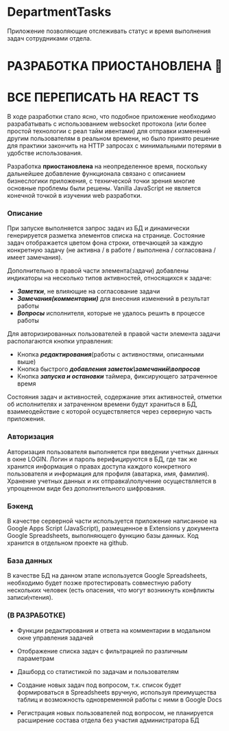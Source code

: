 # DepartmentTasks

Приложение позволяющие отслеживать статус и время выполнения задач сотрудниками отдела.

# РАЗРАБОТКА ПРИОСТАНОВЛЕНА 🛑
# ВСЕ ПЕРЕПИСАТЬ НА REACT TS

В ходе разработки стало ясно, что подобное приложение необходимо разрабатывать с использованием websocket протокола (или более простой технологии с реал тайм ивентами) для отправки изменений другим пользователям в реальном времени, но было принято решение для практики закончить на HTTP запросах с минимальными потерями в удобстве использования.

Разработка **приостановлена** на неопределенное время, поскольку дальнейшее добавление функционала связано с описанием бизнеслогики приложения, с технической точки зрения многие основные проблемы были решены. Vanilla JavaScript не является конечной точкой в изучении web разработки.

### Описание

При запуске выполняется запрос задач из БД и динамически генерируется разметка элементов списка на странице. Состояние задач отображается цветом фона строки, отвечающей за каждую конкретную задачу (не активна / в работе / выполнена / согласована / имеет замечания).

Дополнительно в правой части элемента(задачи) добавлены индикаторы на несколько типов активностей, относящихся к задаче:

- **_Заметки_**, не влияющие на согласование задачи
- **_Замечания(комментарии)_** для внесения изменений в результат работы
- **_Вопросы_** исполнителя, которые не удалось решить в процессе работы

Для авторизированных пользователей в правой части элемента задачи располагаются кнопки управления:

- Кнопка **_редактирования_**(работы с активностями, описанными выше)
- Кнопка быстрого **_добавления заметок\замечаний\вопросов_**
- Кнопка **_запуска и остановки_** таймера, фиксирующего затраченное время

Состояния задач и активностей, содержание этих активностей, отметки об исполнителях и затраченном времени будут храниться в БД, взаимеодействие с которой осуществляется через серверную часть приложения.

### Авторизация

Авторизация пользователя выполняется при введении учетных данных в окне LOGIN. Логин и пароль верифицируются в БД, где так же хранится информация о правах доступа каждого конкретного пользователя и информация для профиля (аватарка, имя, фамилия). Хранение учетных данных и их отправка\получение осуществляется в упрощенном виде без дополнительного шифрования.

### Бэкенд

В качестве серверной части используется приложение написанное на Google Apps Script (JavaScript), размещенное в Extensions у документа Google Spreadsheets, выполняющего функцию базы данных. Код хранится в отдельном проекте на github.

### База данных

В качестве БД на данном этапе используется Google Spreadsheets, необходимо будет позже протестировать совместную работу нескольких человек (есть опасения, что могут возникнуть конфликты записи\чтения).

### (В РАЗРАБОТКЕ)

- Функции редактирования и ответа на комментарии в модальном окне управления задачей
- Отображение списка задач с фильтрацией по различным параметрам
- Дашборд со статистикой по задачам и пользователям

- Создание новых задач под вопросом, т.к. список будет формироваться в Spreadsheets вручную, используя преимущества таблиц и возможность одновременной работы с ними в Google Docs
- Регистрация новых пользователей под вопросом, не планируется расширение состава отдела без участия администратора БД
